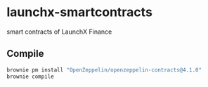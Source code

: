 # launchx-smartcontracts
smart contracts of LaunchX Finance

## Compile

```bash
brownie pm install "OpenZeppelin/openzeppelin-contracts@4.1.0"
brownie compile
```